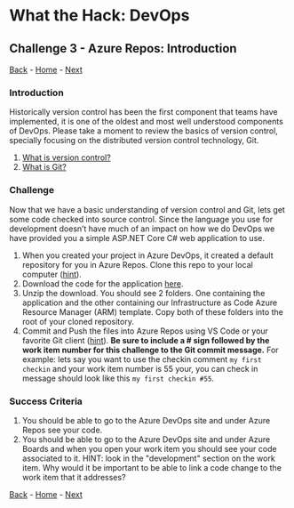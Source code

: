 # What the Hack: DevOps 

## Challenge 3 - Azure Repos: Introduction
[Back](challenge02.md) - [Home](../readme.md) - [Next](challenge04.md)

### Introduction

Historically version control has been the first component that teams have implemented, it is one of the oldest and most well understood components of DevOps. Please take a moment to review the basics of version control, specially focusing on the distributed version control technology, Git.

1. [What is version control?](https://docs.microsoft.com/en-us/azure/devops/learn/git/what-is-version-control)
2. [What is Git?](https://docs.microsoft.com/en-us/azure/devops/learn/git/what-is-git)

### Challenge

Now that we have a basic understanding of version control and Git, lets get some code checked into source control. Since the language you use for development doesn’t have much of an impact on how we do DevOps we have provided you a simple ASP.NET Core C# web application to use. 

1. When you created your project in Azure DevOps, it created a default repository for you in Azure Repos. Clone this repo to your local computer ([hint](https://code.visualstudio.com/Docs/editor/versioncontrol#_cloning-a-repository)).
2. Download the code for the application [here](https://minhaskamal.github.io/DownGit/#/home?url=https://github.com/Microsoft/WhatTheHack/tree/master/010-AzureDevOps/Student/Resources/Code&fileName=AzureDevOpsWhatTheHack&rootDirectory=AzureDevOpsWhatTheHack).
3. Unzip the download. You should see 2 folders. One containing the application and the other containing our Infrastructure as Code Azure Resource Manager (ARM) template. Copy both of these folders into the root of your cloned repository. 
4. Commit and Push the files into Azure Repos using VS Code or your favorite Git client ([hint](https://docs.microsoft.com/en-us/azure/devops/user-guide/code-with-git?view=azure-devops)). **Be sure to include a # sign followed by the work item number for this challenge to the Git commit message.** For example: lets say you want to use the checkin comment `my first checkin` and your work item number is 55 your, you can  check in message should look like this  `my first checkin #55`.

### Success Criteria

1. You should be able to go to the Azure DevOps site and under Azure Repos see your code. 
2. You should be able to go to the Azure DevOps site and under Azure Boards and when you open your work item you should see your code associated to it. HINT: look in the "development" section on the work item. Why would it be important to be able to link a code change to the work item that it addresses? 

[Back](challenge02.md) - [Home](../readme.md) - [Next](challenge04.md)